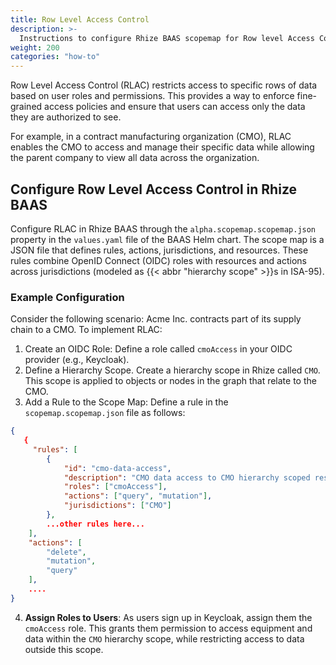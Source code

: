```yaml
---
title: Row Level Access Control
description: >-
  Instructions to configure Rhize BAAS scopemap for Row level Access Control.
weight: 200
categories: "how-to"
---
```



Row Level Access Control (RLAC) restricts access to specific rows of data based on user roles and permissions. This provides a way to enforce fine-grained access policies and ensure that users can access only the data they are authorized to see.

For example, in a contract manufacturing organization (CMO), RLAC enables the CMO to access and manage their specific data while allowing the parent company to view all data across the organization.


## Configure Row Level Access Control in Rhize BAAS

Configure RLAC in Rhize BAAS  through the `alpha.scopemap.scopemap.json` property in the `values.yaml` file of the BAAS Helm chart.
The scope map is a JSON file that defines rules, actions, jurisdictions, and resources. These rules combine OpenID Connect (OIDC) roles with resources and actions across jurisdictions (modeled as {{< abbr "hierarchy scope" >}}s in ISA-95).

### Example Configuration

Consider the following scenario: Acme Inc. contracts part of its supply chain to a CMO. To implement RLAC:

1. Create an OIDC Role: Define a role called `cmoAccess` in your OIDC provider (e.g., Keycloak).
2. Define a Hierarchy Scope. Create a hierarchy scope in Rhize called `CMO`. This scope is applied to objects or nodes in the graph that relate to the CMO.
3. Add a Rule to the Scope Map: Define a rule in the `scopemap.scopemap.json` file as follows:

```json
{
   {
     "rules": [
        {
            "id": "cmo-data-access",
            "description": "CMO data access to CMO hierarchy scoped resources and entities",
            "roles": ["cmoAccess"],
            "actions": ["query", "mutation"],
            "jurisdictions": ["CMO"]
        },
        ...other rules here...
    ],
    "actions": [
        "delete",
        "mutation",
        "query"
    ],
    ....
}
```

4. **Assign Roles to Users**: As users sign up in Keycloak, assign them the `cmoAccess` role. This grants them permission to access equipment and data within the `CMO` hierarchy scope, while restricting access to data outside this scope.
